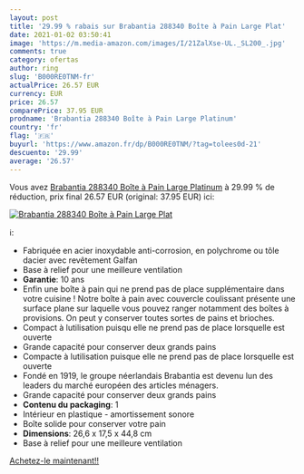 ```yaml
---
layout: post
title: '29.99 % rabais sur Brabantia 288340 Boîte à Pain Large Plat'
date: 2021-01-02 03:50:41
image: 'https://m.media-amazon.com/images/I/21ZalXse-UL._SL200_.jpg'
comments: true
category: ofertas
author: ring
slug: 'B000RE0TNM-fr'
actualPrice: 26.57 EUR
currency: EUR
price: 26.57
comparePrice: 37.95 EUR
prodname: 'Brabantia 288340 Boîte à Pain Large Platinum'
country: 'fr'
flag: '🇫🇷'
buyurl: 'https://www.amazon.fr/dp/B000RE0TNM/?tag=tolees0d-21'
descuento: '29.99'
average: '26.57'
---
```


Vous avez [Brabantia 288340 Boîte à Pain Large Platinum](https://www.amazon.fr/dp/B000RE0TNM/?tag=tolees0d-21)  à  29.99 % de réduction, prix final  26.57 EUR (original: 37.95 EUR) ici:

[![Brabantia 288340 Boîte à Pain Large Plat](https://m.media-amazon.com/images/I/21ZalXse-UL._SL200_.jpg)](https://www.amazon.fr/dp/B000RE0TNM/?tag=tolees0d-21)

ℹ️:

- Fabriquée en acier inoxydable anti-corrosion, en polychrome ou tôle dacier avec revêtement Galfan
- Base à relief pour une meilleure ventilation
- <b>Garantie</b>: 10 ans
- Enfin une boîte à pain qui ne prend pas de place supplémentaire dans votre cuisine ! Notre boîte à pain avec couvercle coulissant présente une surface plane sur laquelle vous pouvez ranger notamment des boîtes à provisions. On peut y conserver toutes sortes de pains et brioches.
- Compact à lutilisation puisqu elle ne prend pas de place lorsquelle est ouverte
- Grande capacité pour conserver deux grands pains
- Compacte à lutilisation puisque elle ne prend pas de place lorsquelle est ouverte
- Fondé en 1919, le groupe néerlandais Brabantia est devenu lun des leaders du marché européen des articles ménagers.
- Grande capacité pour conserver deux grands pains
- <b>Contenu du packaging</b>: 1
- Intérieur en plastique - amortissement sonore
- Boîte solide pour conserver votre pain
- <b>Dimensions</b>: 26,6 x 17,5 x 44,8 cm
- Base à relief pour une meilleure ventilation

[Achetez-le maintenant!!](https://www.amazon.fr/dp/B000RE0TNM/?tag=tolees0d-21)
